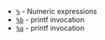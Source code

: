 - [`%`](https://www.gnu.org/software/coreutils/manual/html_node/Numeric-expressions.html#index-_0025) - Numeric expressions
- [`%b`](https://www.gnu.org/software/coreutils/manual/html_node/printf-invocation.html#index-_0025b) - printf invocation
- [`%q`](https://www.gnu.org/software/coreutils/manual/html_node/printf-invocation.html#index-_0025q) - printf invocation
